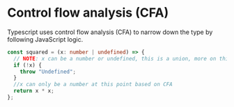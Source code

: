 # Control flow analysis (CFA)

Typescript uses control flow analysis (CFA) to narrow down the type by following JavaScript logic.

```ts
const squared = (x: number | undefined) => {
  // NOTE: x can be a number or undefined, this is a union, more on this later
  if (!x) {
    throw "Undefined";
  }
  //x can only be a number at this point based on CFA
  return x * x;
};
```
